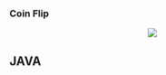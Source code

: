 ### Coin Flip

<p align="center">
 <img src="http://AllenCompSci.github.io/Hacktoberfest/static/img/site/AMC%20-%20CoinFlip.PNG">
</p>

## JAVA
